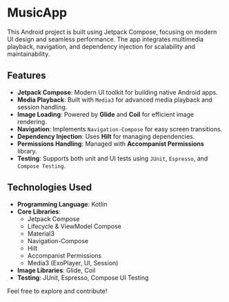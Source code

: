 # MusicApp

This Android project is built using Jetpack Compose, focusing on modern UI design and seamless performance. The app integrates multimedia playback, navigation, and dependency injection for scalability and maintainability.

## Features
- **Jetpack Compose**: Modern UI toolkit for building native Android apps.
- **Media Playback**: Built with `Media3` for advanced media playback and session handling.
- **Image Loading**: Powered by **Glide** and **Coil** for efficient image rendering.
- **Navigation**: Implements `Navigation-Compose` for easy screen transitions.
- **Dependency Injection**: Uses **Hilt** for managing dependencies.
- **Permissions Handling**: Managed with **Accompanist Permissions** library.
- **Testing**: Supports both unit and UI tests using `JUnit`, `Espresso`, and `Compose Testing`.

## Technologies Used
- **Programming Language**: Kotlin
- **Core Libraries**: 
  - Jetpack Compose
  - Lifecycle & ViewModel Compose
  - Material3
  - Navigation-Compose
  - Hilt
  - Accompanist Permissions
  - Media3 (ExoPlayer, UI, Session)
- **Image Libraries**: Glide, Coil
- **Testing**: JUnit, Espresso, Compose UI Testing

Feel free to explore and contribute!
